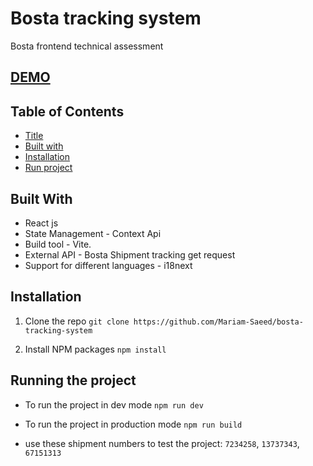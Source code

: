 # Bosta tracking system

Bosta frontend technical assessment

## [DEMO](https://bosta-tracking-system.vercel.app/)

## Table of Contents

- [Title](#bosta-tracking-system)
- [Built with](#built-with)
- [Installation](#installation)
- [Run project](#running-the-project)

## Built With

- React js
- State Management - Context Api
- Build tool - Vite.
- External API - Bosta Shipment tracking get request
- Support for different languages - i18next

## Installation

1. Clone the repo
   `git clone https://github.com/Mariam-Saeed/bosta-tracking-system`

2. Install NPM packages
   `npm install`

## Running the project

- To run the project in dev mode
  `npm run dev`

- To run the project in production mode
  `npm run build`

- use these shipment numbers to test the project: `7234258`, `13737343`, `67151313`
